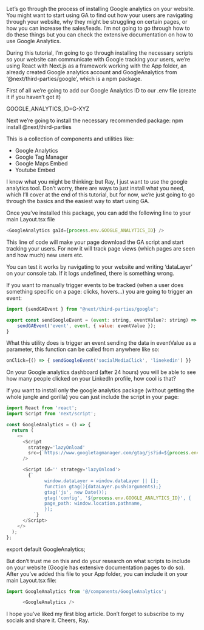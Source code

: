 Let’s go through the process of installing Google analytics on your website. You might want to start using GA to find out how your users are navigating through your website, why they might be struggling on certain pages, or how you can increase the sales/leads. I’m not going to go through how to do these things but you can check the extensive documentation on how to use Google Analytics.

During this tutorial, I’m going to go through installing the necessary scripts so your website can communicate with Google tracking your users, we’re using React with Next.js as a framework working with the App folder, an already created Google analytics account and GoogleAnalytics from ‘@next/third-parties/google’, which is a npm package.

First of all we’re going to add our Google Analytics ID to our .env file (create it if you haven’t got it)

GOOGLE_ANALYTICS_ID=G-XYZ

Next we’re going to install the necessary recommended package: npm install @next/third-parties

This is a collection of components and utilities like:  
 

* Google Analytics  
* Google Tag Manager  
* Google Maps Embed  
* Youtube Embed

I know what you might be thinking: but Ray, I just want to use the google analytics tool. Don’t worry, there are ways to just install what you need, which I’ll cover at the end of this tutorial, but for now, we’re just going to go through the basics and the easiest way to start using GA.

Once you’ve installed this package, you can add the following line to your main Layout.tsx file
```javascript
<GoogleAnalytics gaId={process.env.GOOGLE_ANALYTICS_ID} />
```
This line of code will make your page download the GA script and start tracking your users. For now it will track page views (which pages are seen and how much) new users etc.

You can test it works by navigating to your website and writing ‘dataLayer’ on your console tab. If it logs undefined, there is something wrong.

If you want to manually trigger events to be tracked (when a user does something specific on a page: clicks, hovers…) you are going to trigger an event: 
```javascript
import {sendGAEvent } from "@next/third-parties/google";

export const sendGoogleEvent = (event: string, eventValue?: string) => {  
    sendGAEvent('event', event, { value: eventValue });  
}
```
What this utility does is trigger an event sending the data in eventValue as a parameter, this function can be called from anywhere like so:
```javascript
onClick={() => { sendGoogleEvent('socialMediaClick', 'linekedin') }}
```
On your Google analytics dashboard (after 24 hours) you will be able to see how many people clicked on your LinkedIn profile, how cool is that?

If you want to install only the google analytics package (without getting the whole jungle and gorilla) you can just include the script in your page:
```javascript
import React from 'react';  
import Script from 'next/script';

const GoogleAnalytics = () => {  
  return (  
    <>  
      <Script  
        strategy='lazyOnload'  
        src={`https://www.googletagmanager.com/gtag/js?id=${process.env.NEXT_PUBLIC_MEASUREMENT_ID}`}  
      />

      <Script id='' strategy='lazyOnload'>  
        {`  
              window.dataLayer = window.dataLayer || [];  
              function gtag(){dataLayer.push(arguments);}  
              gtag('js', new Date());  
              gtag('config', '${process.env.GOOGLE_ANALYTICS_ID}', {  
              page_path: window.location.pathname,  
              });  
          `}  
      </Script>  
    </>  
  );  
};
```
export default GoogleAnalytics;

But don’t trust me on this and do your research on what scripts to include on your website (Google has extensive documentation pages to do so). After you’ve added this file to your App folder, you can include it on your main Layout.tsx file:
```javascript
import GoogleAnalytics from '@/components/GoogleAnalytics';

      <GoogleAnalytics />
```
I hope you’ve liked my first blog article. Don’t forget to subscribe to my socials and share it. Cheers, Ray.

